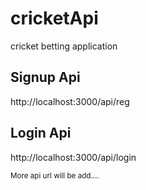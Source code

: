 # cricketApi
cricket betting application
<h2>Signup Api</h2>
<p>http://localhost:3000/api/reg</p>
<h2>Login Api</h2>
<p>http://localhost:3000/api/login</p>

<small>More api url will be add....</small>

